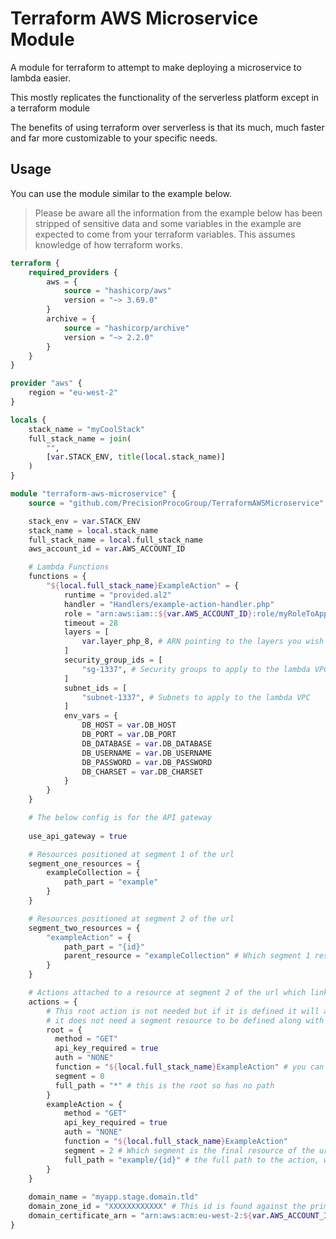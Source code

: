 # Terraform AWS Microservice Module

A module for terraform to attempt to make deploying a microservice to lambda easier.

This mostly replicates the functionality of the serverless platform except in a terraform module

The benefits of using terraform over serverless is that its much, much faster and far more customizable to your specific needs.

## Usage

You can use the module similar to the example below.

> Please be aware all the information from the example below has
been stripped of sensitive data and some variables in the example are expected to come from your terraform variables. 
This assumes knowledge of how terraform works.

```terraform
terraform {
    required_providers {
        aws = {
            source = "hashicorp/aws"
            version = "~> 3.69.0"
        }
        archive = {
            source = "hashicorp/archive"
            version = "~> 2.2.0"
        }
    }
}

provider "aws" {
    region = "eu-west-2"
}

locals {
    stack_name = "myCoolStack"
    full_stack_name = join(
        "",
        [var.STACK_ENV, title(local.stack_name)]
    )
}

module "terraform-aws-microservice" {
    source = "github.com/PrecisionProcoGroup/TerraformAWSMicroservice"

    stack_env = var.STACK_ENV
    stack_name = local.stack_name
    full_stack_name = local.full_stack_name
    aws_account_id = var.AWS_ACCOUNT_ID

    # Lambda Functions
    functions = {
        "${local.full_stack_name}ExampleAction" = {
            runtime = "provided.al2"
            handler = "Handlers/example-action-handler.php"
            role = "arn:aws:iam::${var.AWS_ACCOUNT_ID}:role/myRoleToApplyToLambdas"
            timeout = 28
            layers = [
                var.layer_php_8, # ARN pointing to the layers you wish to use, for example bref for php
            ]
            security_group_ids = [
                "sg-1337", # Security groups to apply to the lambda VPC
            ]
            subnet_ids = [
                "subnet-1337", # Subnets to apply to the lambda VPC
            ]
            env_vars = {
                DB_HOST = var.DB_HOST
                DB_PORT = var.DB_PORT
                DB_DATABASE = var.DB_DATABASE
                DB_USERNAME = var.DB_USERNAME
                DB_PASSWORD = var.DB_PASSWORD
                DB_CHARSET = var.DB_CHARSET
            }
        }
    }

    # The below config is for the API gateway
  
    use_api_gateway = true

    # Resources positioned at segment 1 of the url
    segment_one_resources = {
        exampleCollection = {
            path_part = "example"
        }
    }

    # Resources positioned at segment 2 of the url
    segment_two_resources = {
        "exampleAction" = {
            path_part = "{id}"
            parent_resource = "exampleCollection" # Which segment 1 resource this belongs to  
        }
    }

    # Actions attached to a resource at segment 2 of the url which link to a lambda function
    actions = {
        # This root action is not needed but if it is defined it will automatically attach to the root
        # it does not need a segment resource to be defined along with it
        root = {
          method = "GET"
          api_key_required = true
          auth = "NONE"
          function = "${local.full_stack_name}ExampleAction" # you can map more than 1 action to the same function
          segment = 0
          full_path = "*" # this is the root so has no path
        }
        exampleAction = {
            method = "GET"
            api_key_required = true
            auth = "NONE"
            function = "${local.full_stack_name}ExampleAction"
            segment = 2 # Which segment is the final resource of the url of the action  
            full_path = "example/{id}" # the full path to the action, without a leading forward slash
        }
    }
  
    domain_name = "myapp.stage.domain.tld"
    domain_zone_id = "XXXXXXXXXXXX" # This id is found against the primary domain zone (e.g. domain.tld) once added to your account in aws
    domain_certificate_arn = "arn:aws:acm:eu-west-2:${var.AWS_ACCOUNT_ID}:certificate/xxxxxxxx-xxxx-xxxx-xxxx-xxxxxxxxxxxx" # This is the certificate ARN which you will need to request for the domain you plan to use via aws UI first 
}
```

